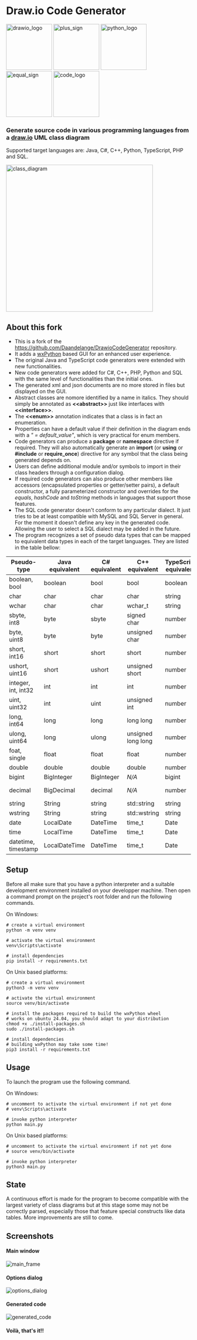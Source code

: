 # Draw.io Code Generator

<div>
    <img src="./github_assets/drawio.jpg" width="125" height="125" alt="drawio_logo">
    <img src="./github_assets/plus.png" width="125" height="125" alt="plus_sign"/>
    <img src="./github_assets/python.png" width="125" height="125" alt="python_logo">
    <img src="./github_assets/equal.png" width="125" height="125" alt="equal_sign">
    <img src="./github_assets/code.png" width="125" height="125" alt="code_logo">
</div>

### Generate source code in various programming languages from a [draw.io](https://draw.io/) UML class diagram

Supported target languages are: Java, C#, C++, Python, TypeScript, PHP and SQL.

<div>
    <img src="./github_assets/simple_class_diagram.jpg" width="400" height="400" alt="class_diagram"/>
</div>

## About this fork

* This is a fork of the https://github.com/Daandelange/DrawioCodeGenerator repository. 
* It adds a [wxPython](https://wxpython.org/) based GUI for an enhanced user experience.
* The original Java and TypeScript code generators were extended with new functionalities. 
* New code generators were added for C#, C++, PHP, Python and SQL with the same level of functionalities than the initial ones.
* The generated xml and json documents are no more stored in files but displayed on the GUI.
* Abstract classes are nomore identified by a name in italics. They should simply be annotated as **\<\<abstract\>\>** just like interfaces with **\<\<interface\>\>**.
* The **\<\<enum\>\>** annotation indicates that a class is in fact an enumeration.
* Properties can have a default value if their definition in the diagram ends with a _" = default_value"_, which is very practical for enum members.
* Code generators can produce a **package** or **namespace** directive if required. They will also automatically generate an **import** (or **using** or **#include** or **require_once**) directive for any symbol that the class being generated depends on.
* Users can define additional module and/or symbols to import in their class headers through a configuration dialog.
* If required code generators can also produce other members like accessors (encapsulated properties or getter/setter pairs), a default constructor, a fully parameterized constructor and overrides for the _equals_, _hashCode_ and _toString_ methods in languages that support those features.
* The SQL code generator doesn't conform to any particular dialect. It just tries to be at least compatible with MySQL and SQL Server in general. For the moment it doesn't define any key in the generated code. Allowing the user to select a SQL dialect may be added in the future.
* The program recognizes a set of pseudo data types that can be mapped to equivalent data types in each of the target languages. They are listed in the table bellow:

|Pseudo-type|Java equivalent|C# equivalent|C++ equivalent|TypeScript equivalent|SQL equivalent|
|-|-|-|-|-|-|
|boolean, bool|boolean|bool|bool|boolean|bit|
|char|char|char|char|string|char(1)|
|wchar|char|char|wchar_t|string|nchar(1)|
|sbyte, int8|byte|sbyte|signed char|number|tinyint|
|byte, uint8|byte|byte|unsigned char|number|tinyint|
|short, int16|short|short|short|number|smallint|
|ushort, uint16|short|ushort|unsigned short|number|smallint|
|integer, int, int32|int|int|int|number|int|
|uint, uint32|int|uint|unsigned int|number|int|
|long, int64|long|long|long long|number|bigint|
|ulong, uint64|long|ulong|unsigned long long|number|bigint|
|foat, single|float|float|float|number|float(24)|
|double|double|double|double|number|float(53)|
|bigint|BigInteger|BigInteger|_N/A_|bigint|decimal(30, 0)|
|decimal|BigDecimal|decimal|_N/A_|number|decimal(30, 10)|
|string|String|string|std::string|string|varchar(2000)|
|wstring|String|string|std::wstring|string|nvarchar(2000)|
|date|LocalDate|DateTime|time_t|Date|date|
|time|LocalTime|DateTime|time_t|Date|time|
|datetime, timestamp|LocalDateTime|DateTime|time_t|Date|datetime|

## Setup

Before all make sure that you have a python interpreter and a suitable development environment installed on your developper machine.
Then open a command prompt on the project's root folder and run the following commands. 

On Windows:

```shell
# create a virtual environment
python -m venv venv

# activate the virtual environment
venv\Scripts\activate

# install dependencies
pip install -r requirements.txt
```

On Unix based platforms:

```shell
# create a virtual environment
python3 -m venv venv

# activate the virtual environment
source venv/bin/activate

# install the packages required to build the wxPython wheel
# works on ubuntu 24.04, you should adapt to your distribution
chmod +x ./install-packages.sh 
sudo ./install-packages.sh

# install dependencies
# building wxPython may take some time!
pip3 install -r requirements.txt
```

## Usage

To launch the program use the following command.

On Windows:

```shell
# uncomment to activate the virtual environment if not yet done
# venv\Scripts\activate

# invoke python interpreter
python main.py
```

On Unix based platforms:

```shell
# uncomment to activate the virtual environment if not yet done
# source venv/bin/activate

# invoke python interpreter
python3 main.py
```

## State

A continuous effort is made for the program to become compatible with the largest variety of class diagrams but at this stage
some may not be correctly parsed, especially those that feature special constructs like data tables.
More improvements are still to come.

## Screenshots

#### Main window

![main_frame](github_assets/main_frame.jpg)

#### Options dialog

![options_dialog](github_assets/options_dialog.jpg)

#### Generated code

![generated_code](github_assets/generated_code.jpg)

#### Voilà, that's it!!

